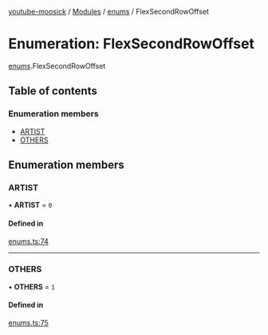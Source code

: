 [youtube-moosick](../README.md) / [Modules](../modules.md) / [enums](../modules/enums.md) / FlexSecondRowOffset

# Enumeration: FlexSecondRowOffset

[enums](../modules/enums.md).FlexSecondRowOffset

## Table of contents

### Enumeration members

- [ARTIST](enums.FlexSecondRowOffset.md#artist)
- [OTHERS](enums.FlexSecondRowOffset.md#others)

## Enumeration members

### ARTIST

• **ARTIST** = `0`

#### Defined in

[enums.ts:74](https://github.com/EvasiveXkiller/youtube-moosick/blob/0c15625/src/enums.ts#L74)

___

### OTHERS

• **OTHERS** = `1`

#### Defined in

[enums.ts:75](https://github.com/EvasiveXkiller/youtube-moosick/blob/0c15625/src/enums.ts#L75)
